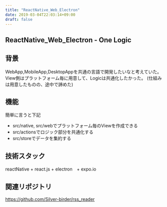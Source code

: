 ```yaml
---
title: "ReactNative_Web_Electron"
date: 2019-03-04T22:03:14+09:00
draft: false
---
```


## ReactNative_Web_Electron - One Logic


## 背景
WebApp,MobileApp,DesktopAppを共通の言語で開発したいなと考えていた。
View側はプラットフォーム毎に用意して、Logicは共通化したかった。
(仕組みは用意したものの、途中で諦めた)

## 機能
簡単に言うと下記

* src/native, src/webでプラットフォーム毎のViewを作成できる
* src/actionsでロジック部分を共通化する
* src/storeでデータを集約する

## 技術スタック
reactNative + react.js + electron　+ expo.io


## 関連リポジトリ
https://github.com/Silver-birder/rss_reader
